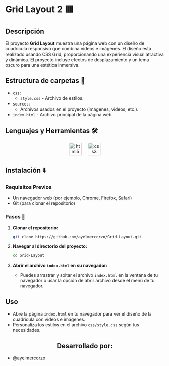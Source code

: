 # Grid Layout 2 🟥

## Descripción
El proyecto **Grid Layout** muestra una página web con un diseño de cuadrícula responsivo que combina videos e imágenes. El diseño está realizado usando CSS Grid, proporcionando una experiencia visual atractiva y dinámica. El proyecto incluye efectos de desplazamiento y un tema oscuro para una estética inmersiva.

## Estructura de carpetas 📁
- `css`:
  - `style.css` - Archivo de estilos.
- `sources`:
  - Archivos usados en el proyecto (imágenes, videos, etc.).
- `index.html` - Archivo principal de la página web.

## Lenguajes y Herramientas 🛠
<div align="center">
  <img src="https://cdn.jsdelivr.net/gh/devicons/devicon/icons/html5/html5-original.svg" height="40" alt="html5 logo" />
  <img width="12" />
  <img src="https://cdn.jsdelivr.net/gh/devicons/devicon/icons/css3/css3-original.svg" height="40" alt="css3 logo" />
</div>

## Instalación ⬇️

### Requisitos Previos
- Un navegador web (por ejemplo, Chrome, Firefox, Safari)
- Git (para clonar el repositorio)

### Pasos 👣
1. **Clonar el repositorio:**
    ```sh
    git clone https://github.com/ayelmercorzo/Grid-Layout.git
    ```

2. **Navegar al directorio del proyecto:**
    ```sh
    cd Grid-Layout
    ```

3. **Abrir el archivo `index.html` en su navegador:**
    - Puedes arrastrar y soltar el archivo `index.html` en la ventana de tu navegador o usar la opción de abrir archivo desde el menú de tu navegador.

## Uso
- Abre la página `index.html` en tu navegador para ver el diseño de la cuadrícula con videos e imágenes.
- Personaliza los estilos en el archivo `css/style.css` según tus necesidades.

<h2 align="center">Desarrollado por:</h2>

- [@ayelmercorzo](https://www.github.com/ayelmercorzo)
